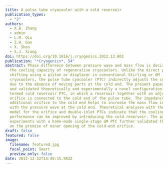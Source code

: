 ```yaml
---
title: A pulse tube cryocooler with a cold reservoir
publication_types:
  - "2"
authors:
  - X.B. Zhang
  - admin
  - L.M. Qiu
  - Z.H. Gan
  - X. Shen
  - S.J. Xiang
doi: https://doi.org/10.1016/j.cryogenics.2012.12.001
publication: "*Cryogenics*, 54"
abstract: Phase difference between pressure wave and mass flow is decisive to
  the cooling capacity of regenerative cryocoolers. Unlike the direct phase
  shifting using a piston or displacer in conventional Stirling or GM
  cryocoolers, the pulse tube cyocooler (PTC) indirectly adjusts the cold phase
  due to the absence of moving parts at the cold end. The present paper proposed
  and validated theoretically and experimentally a novel configuration of PTC,
  termed cold reservoir PTC, in which a reservoir together with an adjustable
  orifice is connected to the cold end of the pulse tube. The impedance from the
  additional orifice to the cold end helps to increase the mass flow in phase
  with the pressure wave at the cold end. Theoretical analyses with the linear
  model for the orifice and double-inlet PTCs indicate that the cooling
  performance can be improved by introducing the cold reservoir. The preliminary
  experiments with a home-made single-stage GM PTC further validated the results
  on the premise of minor opening of the cold-end orifice.
draft: false
featured: false
image:
  filename: featured.jpg
  focal_point: Smart
  preview_only: false
date: 2012-12-22T14:49:15.983Z
---
```

